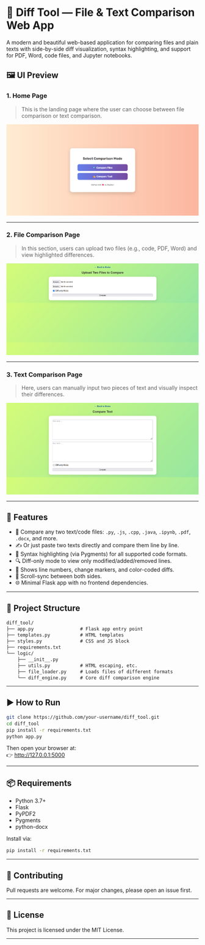 # 🧠 Diff Tool — File & Text Comparison Web App

A modern and beautiful web-based application for comparing files and plain texts with side-by-side diff visualization, syntax highlighting, and support for PDF, Word, code files, and Jupyter notebooks.



## 🖼️ UI Preview

### 1. Home Page

> This is the landing page where the user can choose between file comparison or text comparison.

![Home Page](https://github.com/Es-Kiani/Diff-Viewer/blob/main/img/main.png)

---

### 2. File Comparison Page

> In this section, users can upload two files (e.g., code, PDF, Word) and view highlighted differences.

![File Comparison](https://github.com/Es-Kiani/Diff-Viewer/blob/main/img/file.png)

---

### 3. Text Comparison Page

> Here, users can manually input two pieces of text and visually inspect their differences.

![Text Comparison](https://github.com/Es-Kiani/Diff-Viewer/blob/main/img/text.png)


---

## 🚀 Features

- 📂 Compare any two text/code files: `.py`, `.js`, `.cpp`, `.java`, `.ipynb`, `.pdf`, `.docx`, and more.
- ✍️ Or just paste two texts directly and compare them line by line.
- 🎨 Syntax highlighting (via Pygments) for all supported code formats.
- 🔍 Diff-only mode to view only modified/added/removed lines.
- 🧾 Shows line numbers, change markers, and color-coded diffs.
- 🔄 Scroll-sync between both sides.
- 🌐 Minimal Flask app with no frontend dependencies.

---

## 📁 Project Structure

```
diff_tool/
├── app.py                 # Flask app entry point
├── templates.py           # HTML templates
├── styles.py              # CSS and JS block
├── requirements.txt
└── logic/
    ├── __init__.py
    ├── utils.py           # HTML escaping, etc.
    ├── file_loader.py     # Loads files of different formats
    └── diff_engine.py     # Core diff comparison engine
```

---

## ▶️ How to Run

```bash
git clone https://github.com/your-username/diff_tool.git
cd diff_tool
pip install -r requirements.txt
python app.py
```

Then open your browser at:  
👉 http://127.0.0.1:5000

---

## 📦 Requirements

- Python 3.7+
- Flask
- PyPDF2
- Pygments
- python-docx

Install via:

```bash
pip install -r requirements.txt
```

---

## 🤝 Contributing

Pull requests are welcome. For major changes, please open an issue first.

---

## 📄 License

This project is licensed under the MIT License.

---